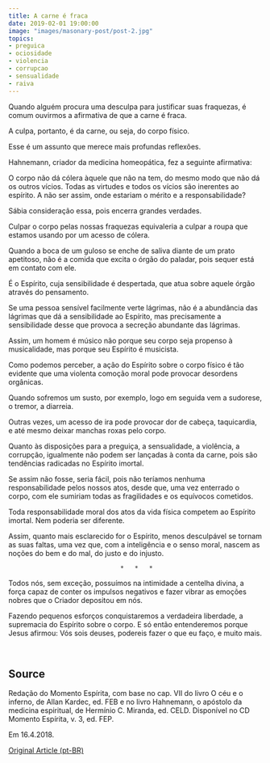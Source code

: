```yaml
---
title: A carne é fraca
date: 2019-02-01 19:00:00
image: "images/masonary-post/post-2.jpg"
topics: 
- preguica
- ociosidade
- violencia
- corrupcao
- sensualidade
- raiva
---
```



Quando alguém procura uma desculpa para justificar suas fraquezas, é comum
ouvirmos a afirmativa de que a carne é fraca.

A culpa, portanto, é da carne, ou seja, do corpo físico.

Esse é um assunto que merece mais profundas reflexões.

Hahnemann, criador da medicina homeopática, fez a seguinte afirmativa:

O corpo não dá cólera àquele que não na tem, do mesmo modo que não dá os outros
vícios. Todas as virtudes e todos os vícios são inerentes ao espírito. A não
ser assim, onde estariam o mérito e a responsabilidade?

Sábia consideração essa, pois encerra grandes verdades.

Culpar o corpo pelas nossas fraquezas equivaleria a culpar a roupa que estamos
usando por um acesso de cólera.

Quando a boca de um guloso se enche de saliva diante de um prato apetitoso, não
é a comida que excita o órgão do paladar, pois sequer está em contato com ele.

É o Espírito, cuja sensibilidade é despertada, que atua sobre aquele órgão
através do pensamento.

Se uma pessoa sensível facilmente verte lágrimas, não é a abundância das
lágrimas que dá a sensibilidade ao Espírito, mas precisamente a sensibilidade
desse que provoca a secreção abundante das lágrimas.

Assim, um homem é músico não porque seu corpo seja propenso à musicalidade, mas
porque seu Espírito é musicista.

Como podemos perceber, a ação do Espírito sobre o corpo físico é tão evidente
que uma violenta comoção moral pode provocar desordens orgânicas.

Quando sofremos um susto, por exemplo, logo em seguida vem a sudorese, o
tremor, a diarreia.

Outras vezes, um acesso de ira pode provocar dor de cabeça, taquicardia, e até
mesmo deixar manchas roxas pelo corpo.

Quanto às disposições para a preguiça, a sensualidade, a violência, a
corrupção, igualmente não podem ser lançadas à conta da carne, pois são
tendências radicadas no Espírito imortal.

Se assim não fosse, seria fácil, pois não teríamos nenhuma responsabilidade
pelos nossos atos, desde que, uma vez enterrado o corpo, com ele sumiriam todas
as fragilidades e os equívocos cometidos.

Toda responsabilidade moral dos atos da vida física competem ao Espírito
imortal. Nem poderia ser diferente.

Assim, quanto mais esclarecido for o Espírito, menos desculpável se tornam as
suas faltas, uma vez que, com a inteligência e o senso moral, nascem as noções
do bem e do mal, do justo e do injusto.

                                   *   *   *

Todos nós, sem exceção, possuímos na intimidade a centelha divina, a força
capaz de conter os impulsos negativos e fazer vibrar as emoções nobres que o
Criador depositou em nós.

Fazendo pequenos esforços conquistaremos a verdadeira liberdade, a supremacia
do Espírito sobre o corpo. E só então entenderemos porque Jesus afirmou: Vós
sois deuses, podereis fazer o que eu faço, e muito mais.

 

## Source
Redação do Momento Espírita, com base no cap. VII do livro
O céu e o inferno, de Allan Kardec, ed. FEB e no livro Hahnemann,
o apóstolo da medicina espiritual, de Hermínio C. Miranda, ed. CELD.
Disponível no CD Momento Espírita, v. 3, ed. FEP.

Em 16.4.2018.

[Original Article (pt-BR)](http://momento.com.br/pt/ler_texto.php?id=5397)
